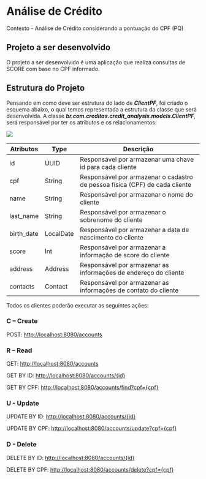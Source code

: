 
# Análise de Crédito

Contexto - Análise de Crédito considerando a pontuação do CPF (PQ)


## Projeto a ser desenvolvido

O projeto a ser desenvolvido é uma aplicação que realiza consultas de SCORE com base no CPF informado.

## Estrutura do Projeto

Pensando em como deve ser estrutura do lado de **_ClientPF_**, foi criado o esquema abaixo, o qual temos representada a estrutura da classe que será desenvolvida.
A classe **_br.com.creditas.credit_analysis.models.ClientPF_**, será responsável por ter os atributos e os relacionamentos:

![](https://documents.lucid.app/documents/1b4e0075-9d4c-4add-8986-59a912c457c3/pages/0_0?a=1218&x=98&y=117&w=1364&h=497&store=1&accept=image%2F*&auth=LCA%20321fb09b598671ff24d83a3cf1db12a611d0886c-ts%3D1656967109)


| Atributos  | Type  | Descrição|
| ------------ | ------------------------- |------------ |
| id  | UUID | Responsável por armazenar uma chave id para cada cliente |
|  cpf |  String  |  Responsável por armazenar o cadastro de pessoa física (CPF) de cada cliente |
|  name |  String |  Responsável por armazenar o nome do cliente|
|  last_name |  String | Responsável por armazenar o sobrenome do cliente |
|  birth_date | LocalDate  | Responsável por armazenar a data de nascimento do cliente  |
|  score | Int  | Responsável por armazenar a informação de score do cliente  |
|  address |  Address | Responsável por armazenar as informações de endereço do cliente |
|  contacts |  Contact | Responsável por armazenar as informações de contato do cliente |


Todos os clientes poderão executar as seguintes ações:

### C – Create
POST: [http://localhost:8080/accounts](http://localhost:8080/accounts)

### R – Read
GET: [http://localhost:8080/accounts](http://localhost:8080/accounts)

GET BY ID: [http://localhost:8080/accounts/{id}](http://localhost:8080/accounts/{id})

GET BY CPF: [http://localhost:8080/accounts/find?cpf={cpf}](http://localhost:8080/accounts/find?cpf={cpf})

### U - Update
UPDATE BY ID: [http://localhost:8080/accounts/{id}](http://localhost:8080/accounts/{id})

UPDATE BY CPF: [http://localhost:8080/accounts/update?cpf={cpf}](http://localhost:8080/accounts/update?cpf={cpf})

### D - Delete
DELETE BY ID: [http://localhost:8080/accounts/{id}](http://localhost:8080/accounts/{id})

DELETE BY CPF: [http://localhost:8080/accounts/delete?cpf={cpf}](http://localhost:8080/accounts/delete?cpf={cpf})
